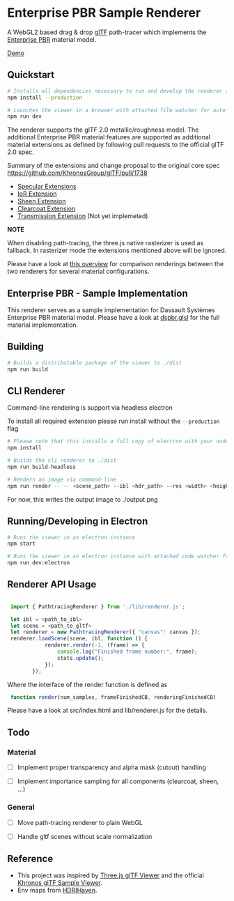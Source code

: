 # Enterprise PBR Sample Renderer

A WebGL2 based drag & drop [glTF](https://www.khronos.org/gltf/) path-tracer which implements the [Enterprise PBR](https://github.com/DassaultSystemes-Technology/EnterprisePBRShadingModel) material model.

[Demo](https://dassaultsystemes-technology.github.io/dspbr-pt/)

## Quickstart

```bash
# Installs all dependencies necessary to run and develop the renderer and viewer app  
npm install --production

# Launches the viewer in a browser with attached file watcher for auto refresh on file edits.
npm run dev

```

The renderer supports the glTF 2.0 metallic/roughness model. The additional Enterprise PBR material features are supported as 
additional material extensions as defined by following pull requests to the official glTF 2.0 spec.

Summary of the extensions and change proposal to the original core spec
https://github.com/KhronosGroup/glTF/pull/1738

* [Specular Extensions](https://github.com/KhronosGroup/glTF/pull/1719)
* [IoR Extension](https://github.com/KhronosGroup/glTF/pull/1718)
* [Sheen Extension](https://github.com/KhronosGroup/glTF/pull/1688)
* [Clearcoat Extension](https://github.com/KhronosGroup/glTF/pull/1756)
* [Transmission Extension](https://github.com/KhronosGroup/glTF/pull/1698) (Not yet implemeted)

**NOTE**

When disabling path-tracing, the three.js native rasterizer is used as fallback. In rasterizer mode the extensions mentioned above will be ignored.

Please have a look at [this overview](https://k0mplex.uber.space/reports/threejs/) for comparison renderings between the two renderers for several material configurations.

## Enterprise PBR - Sample Implementation
This renderer serves as a sample implementation for Dassault Systèmes Enterprise PBR material model. Please have a look at 
[dspbr.glsl](./lib/shader/dspbr.glsl) for the full material implementation.


## Building

```bash
# Builds a distributable package of the viewer to ./dist
npm run build
```

## CLI Renderer

Command-line rendering is support via headless electron

To install all required extension please run install without the `--production` flag 


```bash
# Please note that this installs a full copy of electron with your node_modules (~+200MB)
npm install 

# Builds the cli renderer to ./dist
npm run build-headless 

```


```bash
# Renders an image via command-line
npm run render -- -- <scene_path> --ibl <hdr_path> --res <width> <height> --samples <num_samples>
```

For now, this writes the output image to ./output.png

## Running/Developing in Electron 

```bash
# Runs the viewer in an electron instance
npm start
```


```bash
# Runs the viewer in an electron instance with attached code watcher for development
npm run dev:electron
```

## Renderer API Usage

```javascript

 import { PathtracingRenderer } from './lib/renderer.js';

 let ibl = <path_to_ibl>
 let scene = <path_to_gltf>
 let renderer = new PathtracingRenderer({ "canvas": canvas });
 renderer.loadScene(scene, ibl, function () {
            renderer.render(-1, (frame) => {
                console.log("Finished frame number:", frame);
                stats.update();
            });
        });
```

Where the interface of the render function is defined as

```javascript
 function render(num_samples, frameFinishedCB, renderingFinishedCB)
```

Please have a look at src/index.html and lib/renderer.js for the details.


## Todo

### Material
- [ ] Implement proper transparency and alpha mask (cutout) handling
- [ ] Implement importance sampling for all components (clearcoat, sheen, ...)


### General
- [ ] Move path-tracing renderer to plain WebGL 
- [ ] Handle gltf scenes without scale normalization


## Reference 

* This project was inspired by [Three.js glTF Viewer](https://github.com/donmccurdy/three-gltf-viewer) and the official [Khronos glTF Sample Viewer](https://github.com/KhronosGroup/glTF-Sample-Viewer).
* Env maps from [HDRIHaven](https://hdrihaven.com/).
